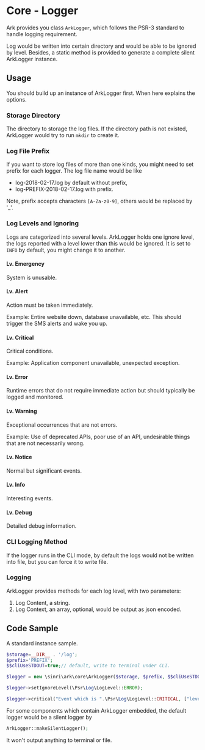 # Core - Logger

Ark provides you class `ArkLogger`, which follows the PSR-3 standard to handle logging requirement.

Log would be written into certain directory and would be able to be ignored by level.
Besides, a static method is provided to generate a complete silent ArkLogger instance.

## Usage

You should build up an instance of ArkLogger first.
When here explains the options.

### Storage Directory 

The directory to storage the log files.
If the directory path is not existed, ArkLogger would try to run `mkdir` to create it.

### Log File Prefix

If you want to store log files of more than one kinds, you might need to set prefix for each logger.
The log file name would be like

* log-2018-02-17.log by default without prefix,
* log-PREFIX-2018-02-17.log with prefix.

Note, prefix accepts characters `[A-Za-z0-9]`, others would be replaced by '_'.  

### Log Levels and Ignoring

Logs are categorized into several levels.
ArkLogger holds one ignore level,
the logs reported with a level lower than this would be ignored.
It is set to `INFO` by default, you might change it to another. 

#### Lv. Emergency

System is unusable.

#### Lv. Alert

Action must be taken immediately.

Example: Entire website down, database unavailable, etc. This should trigger the SMS alerts and wake you up.

#### Lv. Critical

Critical conditions.

Example: Application component unavailable, unexpected exception.
 

#### Lv. Error

Runtime errors that do not require immediate action but should typically be logged and monitored.

#### Lv. Warning

Exceptional occurrences that are not errors.

Example: Use of deprecated APIs, poor use of an API, undesirable things that are not necessarily wrong.

#### Lv. Notice

Normal but significant events.

#### Lv. Info

Interesting events.

#### Lv. Debug

Detailed debug information.

### CLI Logging Method

If the logger runs in the CLI mode, 
by default the logs would not be written into file, 
but you can force it to write file.

### Logging

ArkLogger provides methods for each log level, with two parameters:

1. Log Content, a string.
1. Log Context, an array, optional, would be output as json encoded.

## Code Sample

A standard instance sample.

```php
$storage=__DIR__ . '/log';
$prefix='PREFIX';
$$cliUseSTDOUT=true;// default, write to terminal under CLI.

$logger = new \sinri\ark\core\ArkLogger($storage, $prefix, $$cliUseSTDOUT);

$logger->setIgnoreLevel(\Psr\Log\LogLevel::ERROR);

$logger->critical("Event which is ".\Psr\Log\LogLevel::CRITICAL, ["level"=>\Psr\Log\LogLevel::CRITICAL]);
``` 

For some components which contain ArkLogger embedded,
the default logger would be a silent logger by 

```php 
ArkLogger::makeSilentLogger();
```

It won't output anything to terminal or file.